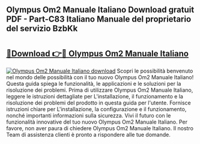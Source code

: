 ## Olympus Om2 Manuale Italiano Download gratuit PDF - Part-C83 Italiano Manuale del proprietario del servizio BzbKk

# <h2><a href="http://dfazem.blite.top/?on=Olympus+Om2+Manuale+Italiano">🔗Download 👉🔴 Olympus Om2 Manuale Italiano</a></h2>

[![Olympus Om2 Manuale Italiano download](https://i.imgur.com/lujVjoI.png)](http://dfazem.blite.top/?on=Olympus+Om2+Manuale+Italiano)
Scopri le possibilità benvenuto nel mondo delle possibilità con il tuo nuovo Olympus Om2 Manuale Italiano! Questa guida spiega le funzionalità, le applicazioni e le soluzioni per la risoluzione dei problemi. Prima di utilizzare Olympus Om2 Manuale Italiano, leggere le istruzioni dettagliate per L'installazione, il funzionamento e la risoluzione dei problemi del prodotto in questa guida per l'utente. Fornisce istruzioni chiare per L'installazione, la configurazione e il funzionamento, nonché importanti informazioni sulla sicurezza. Vivi il futuro con le funzionalità innovative del tuo nuovo Olympus Om2 Manuale Italiano. Per favore, non aver paura di chiedere Olympus Om2 Manuale Italiano. Il nostro Team di assistenza clienti è pronto a rispondere alle tue domande.
